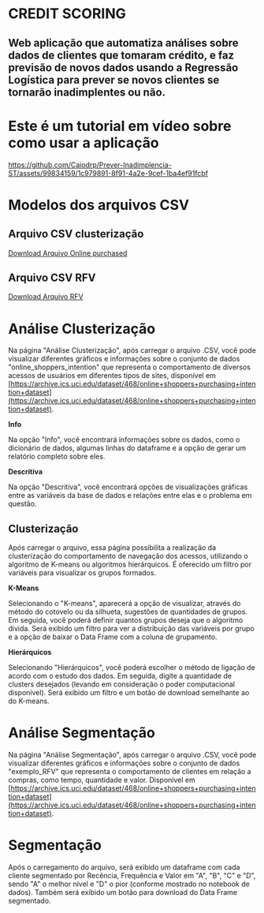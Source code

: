 # CREDIT SCORING

## Web aplicação que automatiza análises sobre dados de clientes que tomaram crédito, e faz previsão de novos dados usando a Regressão Logística para prever se novos clientes se tornarão inadimplentes ou não.

# Este é um tutorial em vídeo sobre como usar a aplicação




https://github.com/Caiodrp/Prever-Inadimplencia-ST/assets/99834159/1c979891-8f91-4a2e-9cef-1ba4ef91fcbf





# Modelos dos arquivos CSV
## Arquivo CSV clusterização
[Download Arquivo Online purchased](https://raw.githubusercontent.com/Caiodrp/Clusterizacao-Streamlit/main/CSV/online_shoppers_intention.csv)

## Arquivo CSV RFV
[Download Arquivo RFV](https://raw.githubusercontent.com/Caiodrp/Clusterizacao-Streamlit/main/CSV/exemplo_RFV.csv)

# Análise Clusterização

Na página "Análise Clusterização", após carregar o arquivo .CSV, você pode visualizar diferentes gráficos e informações sobre o conjunto de dados "online_shoppers_intention" que representa o comportamento de diversos acessos de usuários em diferentes tipos de sites, disponível em [https://archive.ics.uci.edu/dataset/468/online+shoppers+purchasing+intention+dataset](https://archive.ics.uci.edu/dataset/468/online+shoppers+purchasing+intention+dataset). 

**Info**

Na opção "Info", você encontrará informações sobre os dados, como o dicionário de dados, algumas linhas do dataframe e a opção de gerar um relatório completo sobre eles.

**Descritiva**

Na opção "Descritiva", você encontrará opções de visualizações gráficas entre as variáveis da base de dados e relações entre elas e o problema em questão.

## Clusterização

Após carregar o arquivo, essa página possibilita a realização da clusterização do comportamento de navegação dos acessos, utilizando o algoritmo de K-means ou algoritmos hierárquicos. É oferecido um filtro por variáveis para visualizar os grupos formados.

**K-Means**

Selecionando o "K-means", aparecerá a opção de visualizar, através do método do cotovelo ou da silhueta, sugestões de quantidades de grupos. Em seguida, você poderá definir quantos grupos deseja que o algoritmo divida. Será exibido um filtro para ver a distribuição das variáveis por grupo e a opção de baixar o Data Frame com a coluna de grupamento.

**Hierárquicos**

Selecionando "Hierárquicos", você poderá escolher o método de ligação de acordo com o estudo dos dados. Em seguida, digite a quantidade de clusters desejados (levando em consideração o poder computacional disponível). Será exibido um filtro e um botão de download semelhante ao do K-means.

# Análise Segmentação

Na página "Análise Segmentação", após carregar o arquivo .CSV, você pode visualizar diferentes gráficos e informações sobre o conjunto de dados "exemplo_RFV" que representa o comportamento de clientes em relação a compras, como tempo, quantidade e valor. Disponível em [https://archive.ics.uci.edu/dataset/468/online+shoppers+purchasing+intention+dataset](https://archive.ics.uci.edu/dataset/468/online+shoppers+purchasing+intention+dataset). 

# Segmentação

Após o carregamento do arquivo, será exibido um dataframe com cada cliente segmentado por Recência, Frequência e Valor em "A", "B", "C" e "D", sendo "A" o melhor nível e "D" o pior (conforme mostrado no notebook de dados). Também será exibido um botão para download do Data Frame segmentado.
